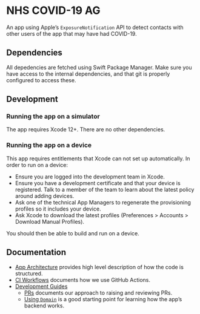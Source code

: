 # NHS COVID-19 AG

An app using Apple’s `ExposureNotification` API to detect contacts with other users of the app that may have had COVID-19.

## Dependencies

All depedencies are fetched using Swift Package Manager. Make sure you have access to the internal dependencies, and that git is properly configured to access these.

## Development

### Running the app on a simulator

The app requires Xcode 12+. There are no other dependencies.

### Running the app on a device

This app requires entitlements that Xcode can not set up automatically. In order to run on a device:

* Ensure you are logged into the development team in Xcode.
* Ensure you have a development certificate and that your device is registered. Talk to a member of the team to learn about the latest policy around adding devices.
* Ask one of the technical App Managers to regenerate the provisioning profiles so it includes your device.
* Ask Xcode to download the latest profiles (Preferences > Accounts > Download Manual Profiles).

You should then be able to build and run on a device.

## Documentation

* [App Architecture](Docs/AppArchitecture.md) provides high level description of how the code is structured.
* [CI Workflows](Docs/CI.md) documents how we use GitHub Actions.
* [Development Guides](Docs/Development/Guides)
  * [PRs](Docs/Development/Guides/PRs.md) documents our approach to raising and reviewing PRs.
  * [Using `Domain`](Docs/Development/Guides/UsingDomain.md) is a good starting point for learning how the app’s backend works. 
